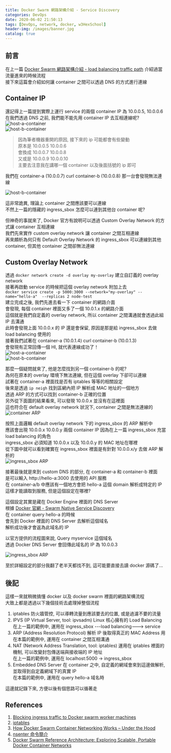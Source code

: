 ```yaml
---
title: Docker Swarm 網路架構介紹 - Service Discovery
categories: DevOps
date: 2020-06-02 21:50:13
tags: [DevOps, network, docker, w3HexSchool]
header-img: /images/banner.jpg
catalog: true
---
```


## 前言

在上一篇 [Docker Swarm 網路架構介紹 - load balancing traffic path](/2020/05/25/docker-swarm-load-balancing/) 介紹過當流量進來的時候流程  
接下來這篇會介紹如何讓 container 之間可以透過 DNS 的方式進行連線  

## Container IP  

還記得上一篇提到實際上運行 service 的兩個 container IP 為 10.0.0.5, 10.0.0.6  
在我們透過 DNS 之前, 我們能不能先用 container IP 去互相連線呢?  
![host-a-container](/images/docker-swarm/12.png)  
![host-b-container](/images/docker-swarm/13.png)  

> 因為筆者機器重開的原因, 接下來的 ip 可能都會有些變動  
> 原本是 10.0.0.5 10.0.0.6  
> 會換成 10.0.0.7 10.0.0.8  
> 又或是 10.0.0.9 10.0.0.10  
> 主要去注意我在講哪一個 container 以及後面括號的 ip 即可  

我們在 container-a (10.0.0.7) curl container-b (10.0.0.8) 那一台會發現無法連線  

![host-b-container](/images/docker-swarm/15.png)  

這非常詭異, 理論上 container 之間應該要可以連線  
不然上一篇的隱藏的 ingress_sbox 怎麼可以連到其他台 container 呢?  

但神奇的事就來了, Docker 官方有說明可以透過 Custom Overlay Network 的方式讓 container 互相連線  
我們先來實作 custom overlay network 讓 container 之間互相連線  
再來頗析為何只有 Default Overlay Network 的 ingress_sbox 可以連線到其他 container, 但其他 container 之間卻無法連線  

## Custom Overlay Network

透過 `docker network create -d overlay my-overlay` 建立自訂義的 overlay network  
接著再啟動 service 的時候把這個 overlay network 附加上去  
`docker service create -p 5000:3000 --network="my-overlay" --name="hello-a"  --replicas 2 node-test`  
建立完成之後, 我們先進去看一下 container 的網路介面  
會發現, 每個 container 裡面又多了一個 10.0.1.x 的網路介面  
這個就是我們自定義的 overlay network, 所以 container 之間溝通就會透過此組 IP 去溝通  
此時會發現上面 10.0.0.x 的 IP 還是會保留, 原因是那是給 ingress_sbox 去做 load balancing 使用的  
接著我們試著在 container-a (10.0.1.4) curl container-b (10.0.1.3)  
會發現有正常回傳一個 HI, 就代表連線成功了！  
![host-a-container](/images/docker-swarm/17.png)  
![host-b-container](/images/docker-swarm/16.png)  

那麼一個疑問就來了, 他是怎麼找到另一個 container-b 的呢?  
為何在原本的 overlay 環境下無法連線, 但在這個 overlay 下卻可以連線  
試著在 container-a 裡面找是否有 iptables 等等的相關設定  
後來是透過 `ip neigh` 找到區網內把 IP 解析成 MAC 地址的一個地方  
透過 ARP 的方式可以找到 container-b 正確的位置  
另外從下面圖的結果看來, 可以發現 10.0.0.x 並沒有在這裡面  
這也符合在 default overlay network 狀況下, container 之間是無法連線的  
![container ARP](/images/docker-swarm/18.png)  

按照上面邏輯 default overlay network 下的 ingress_sbox 的 ARP 解析中  
應該會出現 10.0.0.x 10.0.0.y 兩個 container IP
因為在上一篇 ingress_sbox 充當 load balancing 的角色  
ingress_sbox 必須知道 10.0.0.x 以及 10.0.0.y 的 MAC 地址在哪裡  
從下圖中就可以看到確實在 ingress_sbox 裡面是有針對 10.0.0.x/y 去做 ARP 解析的  
![ingress_sbox ARP](/images/docker-swarm/19.png)  

接著最後就是來到 custom DNS 的部分, 在 container-a 和 container-b 裡面  
是可以輸入 http://hello-a:3000 去使用的 API 服務  
在 container-a/b 中應該有一個地方會把 hello-a 這個 domain 解析成特定的 IP  
這樣才能讀取到服務, 但是這個設定在哪裡?  

這個設定其實是藏在 Docker Engine 裡面的 DNS Server  
根據 [Docker 官網 - Swarm Native Service Discovery](https://success.docker.com/article/networking#swarmnativeservicediscovery)  
在 container query hello-a 的時候  
會先到 Docker 裡面的 DNS Server 去解析這個域名  
解析成功後才會返為此域名的 IP  

以官方提供的流程圖來說, Query myservice 這個域名  
透過 Docker DNS Server 會回傳此域名的 IP 為 10.0.0.3  

![ingress_sbox ARP](/images/docker-swarm/20.png)  

至於詳細設定的部分我翻了老半天都找不到, 這可能要直接去讀 docker 源碼了...  

## 後記  

這樣一來就稍微搞懂 docker 以及 docker swarm 裡面的網路架構流程  
大致上都是透過以下幾個技術去處理掉整個流程  

1. iptables
    防火牆管控, 可以導轉流量到應該要去的位置, 或是過濾不要的流量  
2. IPVS (IP Virtual Server, tool: ipvsadm)
    Linux 核心擁有的 Load Balancing
    在上一篇的範例中, 運用在 ingress_sbox ---load balancing---> service  
3. ARP (Address Resolution Protocol)
    解析 IP 後取得真正的 MAC Address 用
    在本篇的範例中, 運用在 container 之間互相溝通
4. NAT (Network Address Translation, tool: iptables)
    運用在 iptables 裡面的機制, 可以改變封包傳送端與接收端的 IP 地址  
    在上一篇的範例中, 運用在 localhost:5000 -> ingress_sbox  
5. Embedded DNS Server
    在 container 之中, 自定義的網域會來到這邊做解析, 並取得到自定義網域下的真實 IP  
    在本篇的範例中, 運用在 query hello-a 域名時  

這邊就記錄下來, 方便以後有個思路可以循著走

## References

1. [Blocking ingress traffic to Docker swarm worker machines](https://ops.tips/blog/blocking-ingress-traffic-to-docker-swarm-worker-machines/)
2. [iptables](http://wiki.weithenn.org/cgi-bin/wiki.pl?IPTables-Linux_Firewall)
3. [How Docker Swarm Container Networking Works – Under the Hood](https://neuvector.com/network-security/docker-swarm-container-networking/)
4. [nsenter 命令簡介](https://staight.github.io/2019/09/23/nsenter%E5%91%BD%E4%BB%A4%E7%AE%80%E4%BB%8B/)
5. [Docker Swarm Reference Architecture: Exploring Scalable, Portable Docker Container Networks](https://success.docker.com/article/networking)